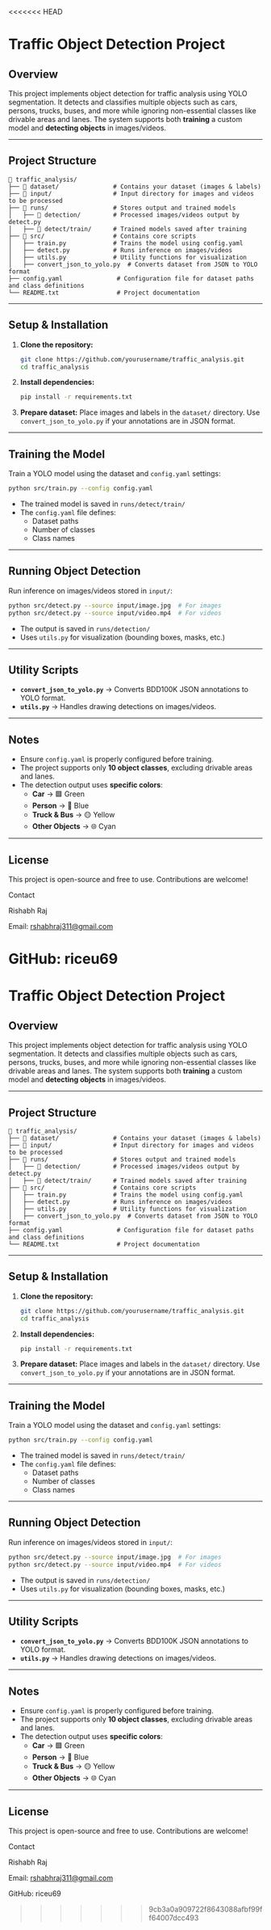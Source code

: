 <<<<<<< HEAD
# Traffic Object Detection Project

## Overview

This project implements object detection for traffic analysis using YOLO segmentation. It detects and classifies multiple objects such as cars, persons, trucks, buses, and more while ignoring non-essential classes like drivable areas and lanes. The system supports both **training** a custom model and **detecting objects** in images/videos.

---

## Project Structure

```
📂 traffic_analysis/
├── 📂 dataset/               # Contains your dataset (images & labels)
├── 📂 input/                 # Input directory for images and videos to be processed
├── 📂 runs/                  # Stores output and trained models
│   ├── 📂 detection/         # Processed images/videos output by detect.py
│   ├── 📂 detect/train/      # Trained models saved after training
├── 📂 src/                   # Contains core scripts
│   ├── train.py             # Trains the model using config.yaml
│   ├── detect.py            # Runs inference on images/videos
│   ├── utils.py             # Utility functions for visualization
│   ├── convert_json_to_yolo.py  # Converts dataset from JSON to YOLO format
├── config.yaml               # Configuration file for dataset paths and class definitions
└── README.txt                # Project documentation
```

---

## Setup & Installation

1. **Clone the repository:**
   ```bash
   git clone https://github.com/yourusername/traffic_analysis.git
   cd traffic_analysis
   ```
2. **Install dependencies:**
   ```bash
   pip install -r requirements.txt
   ```
3. **Prepare dataset:** Place images and labels in the `dataset/` directory. Use `convert_json_to_yolo.py` if your annotations are in JSON format.

---

## Training the Model

Train a YOLO model using the dataset and `config.yaml` settings:

```bash
python src/train.py --config config.yaml
```

- The trained model is saved in `runs/detect/train/`
- The `config.yaml` file defines:
  - Dataset paths
  - Number of classes
  - Class names

---

## Running Object Detection

Run inference on images/videos stored in `input/`:

```bash
python src/detect.py --source input/image.jpg  # For images
python src/detect.py --source input/video.mp4  # For videos
```

- The output is saved in `runs/detection/`
- Uses `utils.py` for visualization (bounding boxes, masks, etc.)

---

## Utility Scripts

- **`convert_json_to_yolo.py`** → Converts BDD100K JSON annotations to YOLO format.
- **`utils.py`** → Handles drawing detections on images/videos.

---

## Notes

- Ensure `config.yaml` is properly configured before training.
- The project supports only **10 object classes**, excluding drivable areas and lanes.
- The detection output uses **specific colors**:
  - **Car** → 🟩 Green
  - **Person** → 🔵 Blue
  - **Truck & Bus** → 🟡 Yellow
  - **Other Objects** → 🌐 Cyan

---

## License

This project is open-source and free to use. Contributions are welcome!

Contact

Rishabh Raj

Email: [rshabhraj311@gmail.com](mailto\:rshabhraj311@gmail.com)

GitHub: riceu69
=======
# Traffic Object Detection Project

## Overview

This project implements object detection for traffic analysis using YOLO segmentation. It detects and classifies multiple objects such as cars, persons, trucks, buses, and more while ignoring non-essential classes like drivable areas and lanes. The system supports both **training** a custom model and **detecting objects** in images/videos.

---

## Project Structure

```
📂 traffic_analysis/
├── 📂 dataset/               # Contains your dataset (images & labels)
├── 📂 input/                 # Input directory for images and videos to be processed
├── 📂 runs/                  # Stores output and trained models
│   ├── 📂 detection/         # Processed images/videos output by detect.py
│   ├── 📂 detect/train/      # Trained models saved after training
├── 📂 src/                   # Contains core scripts
│   ├── train.py             # Trains the model using config.yaml
│   ├── detect.py            # Runs inference on images/videos
│   ├── utils.py             # Utility functions for visualization
│   ├── convert_json_to_yolo.py  # Converts dataset from JSON to YOLO format
├── config.yaml               # Configuration file for dataset paths and class definitions
└── README.txt                # Project documentation
```

---

## Setup & Installation

1. **Clone the repository:**
   ```bash
   git clone https://github.com/yourusername/traffic_analysis.git
   cd traffic_analysis
   ```
2. **Install dependencies:**
   ```bash
   pip install -r requirements.txt
   ```
3. **Prepare dataset:** Place images and labels in the `dataset/` directory. Use `convert_json_to_yolo.py` if your annotations are in JSON format.

---

## Training the Model

Train a YOLO model using the dataset and `config.yaml` settings:

```bash
python src/train.py --config config.yaml
```

- The trained model is saved in `runs/detect/train/`
- The `config.yaml` file defines:
  - Dataset paths
  - Number of classes
  - Class names

---

## Running Object Detection

Run inference on images/videos stored in `input/`:

```bash
python src/detect.py --source input/image.jpg  # For images
python src/detect.py --source input/video.mp4  # For videos
```

- The output is saved in `runs/detection/`
- Uses `utils.py` for visualization (bounding boxes, masks, etc.)

---

## Utility Scripts

- **`convert_json_to_yolo.py`** → Converts BDD100K JSON annotations to YOLO format.
- **`utils.py`** → Handles drawing detections on images/videos.

---

## Notes

- Ensure `config.yaml` is properly configured before training.
- The project supports only **10 object classes**, excluding drivable areas and lanes.
- The detection output uses **specific colors**:
  - **Car** → 🟩 Green
  - **Person** → 🔵 Blue
  - **Truck & Bus** → 🟡 Yellow
  - **Other Objects** → 🌐 Cyan

---

## License

This project is open-source and free to use. Contributions are welcome!

Contact

Rishabh Raj

Email: [rshabhraj311@gmail.com](mailto\:rshabhraj311@gmail.com)

GitHub: riceu69
>>>>>>> 9cb3a0a909722f8643088afbf99ff64007dcc493
